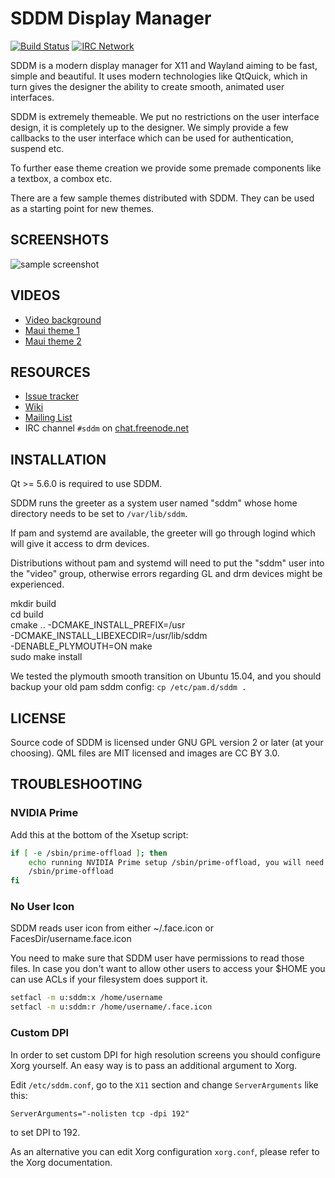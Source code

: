 SDDM Display Manager
====================

[![Build Status](https://travis-ci.org/sddm/sddm.svg?branch=master)](https://travis-ci.org/sddm/sddm)
[![IRC Network](https://img.shields.io/badge/irc-freenode-blue.svg "IRC Freenode")](https://webchat.freenode.net/?channels=sddm)

SDDM is a modern display manager for X11 and Wayland aiming to be fast, simple and beautiful.
It uses modern technologies like QtQuick, which in turn gives the designer the ability to
create smooth, animated user interfaces.

SDDM is extremely themeable. We put no restrictions on the user interface design,
it is completely up to the designer. We simply provide a few callbacks to the user interface
which can be used for authentication, suspend etc.

To further ease theme creation we provide some premade components like a textbox,
a combox etc.

There are a few sample themes distributed with SDDM.
They can be used as a starting point for new themes.

## SCREENSHOTS

![sample screenshot](https://raw.github.com/sddm/sddm/master/src/greeter/theme/maui.jpg)

## VIDEOS

* [Video background](https://www.youtube.com/watch?v=kKwz2FQcE3c)
* [Maui theme 1](https://www.youtube.com/watch?v=-0d1wkcU9DU)
* [Maui theme 2](https://www.youtube.com/watch?v=dJ28mrOeuNA)

## RESOURCES

* [Issue tracker](https://github.com/sddm/sddm/issues)
* [Wiki](https://github.com/sddm/sddm/wiki)
* [Mailing List](https://groups.google.com/group/sddm-devel)
* IRC channel `#sddm` on [chat.freenode.net](https://webchat.freenode.net?channels=sddm)

## INSTALLATION

Qt >= 5.6.0 is required to use SDDM.

SDDM runs the greeter as a system user named "sddm" whose home directory needs
to be set to `/var/lib/sddm`.

If pam and systemd are available, the greeter will go through logind
which will give it access to drm devices.

Distributions without pam and systemd will need to put the "sddm" user
into the "video" group, otherwise errors regarding GL and drm devices
might be experienced.

mkdir build                                                                        
cd build                                                                           
cmake .. -DCMAKE_INSTALL_PREFIX=/usr    \
    -DCMAKE_INSTALL_LIBEXECDIR=/usr/lib/sddm    \
    -DENABLE_PLYMOUTH=ON
make                                                                               
sudo make install

We tested the plymouth smooth transition on Ubuntu 15.04, and you should backup 
your old pam sddm config: `cp /etc/pam.d/sddm .`


## LICENSE

Source code of SDDM is licensed under GNU GPL version 2 or later (at your choosing).
QML files are MIT licensed and images are CC BY 3.0.

## TROUBLESHOOTING

### NVIDIA Prime

Add this at the bottom of the Xsetup script:

```sh
if [ -e /sbin/prime-offload ]; then
    echo running NVIDIA Prime setup /sbin/prime-offload, you will need to manually run /sbin/prime-switch to shut down
    /sbin/prime-offload
fi
```

### No User Icon

SDDM reads user icon from either ~/.face.icon or FacesDir/username.face.icon

You need to make sure that SDDM user have permissions to read those files.
In case you don't want to allow other users to access your $HOME you can use
ACLs if your filesystem does support it.

```sh
setfacl -m u:sddm:x /home/username
setfacl -m u:sddm:r /home/username/.face.icon
```

### Custom DPI

In order to set custom DPI for high resolution screens you should configure
Xorg yourself.  An easy way is to pass an additional argument to Xorg.

Edit ``/etc/sddm.conf``, go to the ``X11`` section and change ``ServerArguments`` like this:

```
ServerArguments="-nolisten tcp -dpi 192"
```

to set DPI to 192.

As an alternative you can edit Xorg configuration ``xorg.conf``, please refer to the
Xorg documentation.
